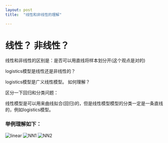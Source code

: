 ```yaml
---
layout: post
title:  "线性和非线性的理解"

---
```


# 线性？ 非线性？


线性和非线性的区别是：是否可以用直线将样本划分开(这个观点是对的) 

logistics模型是线性还是非线性的？

logistics模型是广义线性模型。 如何理解？

区分一下回归和分类问题：

线性模型是可以用来曲线拟合(回归)的，但是线性模型模型的分类一定是一条直线的，例如logistics模型。


### 举例理解如下：
![linear]({{site.url}}/images/linear/linear.png)
![NN1]({{site.url}}/images/linear/NN1.png)
![NN2]({{site.url}}/images/linear/NN2.png)